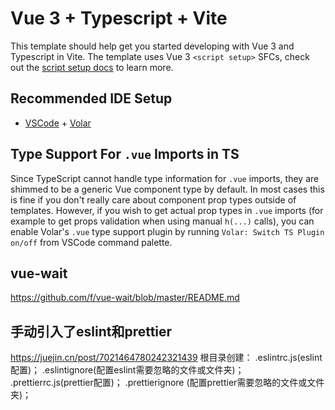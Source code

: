 # Vue 3 + Typescript + Vite

This template should help get you started developing with Vue 3 and Typescript in Vite. The template uses Vue 3 `<script setup>` SFCs, check out the [script setup docs](https://v3.vuejs.org/api/sfc-script-setup.html#sfc-script-setup) to learn more.

## Recommended IDE Setup

- [VSCode](https://code.visualstudio.com/) + [Volar](https://marketplace.visualstudio.com/items?itemName=johnsoncodehk.volar)

## Type Support For `.vue` Imports in TS

Since TypeScript cannot handle type information for `.vue` imports, they are shimmed to be a generic Vue component type by default. In most cases this is fine if you don't really care about component prop types outside of templates. However, if you wish to get actual prop types in `.vue` imports (for example to get props validation when using manual `h(...)` calls), you can enable Volar's `.vue` type support plugin by running `Volar: Switch TS Plugin on/off` from VSCode command palette.

## vue-wait
https://github.com/f/vue-wait/blob/master/README.md

## 手动引入了eslint和prettier
https://juejin.cn/post/7021464780242321439
根目录创建：
.eslintrc.js(eslint配置)；
.eslintignore(配置eslint需要忽略的文件或文件夹)；
.prettierrc.js(prettier配置)；
.prettierignore (配置prettier需要忽略的文件或文件夹)；
